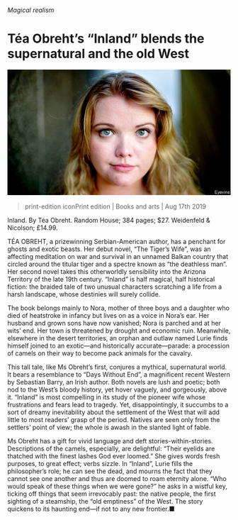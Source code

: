 ###### Magical realism

# Téa Obreht’s “Inland” blends the supernatural and the old West 

![image](images/20190817_BKP504.jpg) 

> print-edition iconPrint edition | Books and arts | Aug 17th 2019 

Inland. By Téa Obreht. Random House; 384 pages; $27. Weidenfeld & Nicolson; £14.99. 

TÉA OBREHT, a prizewinning Serbian-American author, has a penchant for ghosts and exotic beasts. Her debut novel, “The Tiger’s Wife”, was an affecting meditation on war and survival in an unnamed Balkan country that circled around the titular tiger and a spectre known as “the deathless man”. Her second novel takes this otherworldly sensibility into the Arizona Territory of the late 19th century. “Inland” is half magical, half historical fiction: the braided tale of two unusual characters scratching a life from a harsh landscape, whose destinies will surely collide. 

The book belongs mainly to Nora, mother of three boys and a daughter who died of heatstroke in infancy but lives on as a voice in Nora’s ear. Her husband and grown sons have now vanished; Nora is parched and at her wits’ end. Her town is threatened by drought and economic ruin. Meanwhile, elsewhere in the desert territories, an orphan and outlaw named Lurie finds himself joined to an exotic—and historically accurate—parade: a procession of camels on their way to become pack animals for the cavalry. 

This tall tale, like Ms Obreht’s first, conjures a mythical, supernatural world. It bears a resemblance to “Days Without End”, a magnificent recent Western by Sebastian Barry, an Irish author. Both novels are lush and poetic; both nod to the West’s bloody history, yet hover vaguely, and gorgeously, above it. “Inland” is most compelling in its study of the pioneer wife whose frustrations and fears lead to tragedy. Yet, disappointingly, it succumbs to a sort of dreamy inevitability about the settlement of the West that will add little to most readers’ grasp of the period. Natives are seen only from the settlers’ point of view; the whole is awash in the slanted light of fable. 

Ms Obreht has a gift for vivid language and deft stories-within-stories. Descriptions of the camels, especially, are delightful: “Their eyelids are thatched with the finest lashes God ever loomed.” She gives words fresh purposes, to great effect; verbs sizzle. In “Inland”, Lurie fills the philosopher’s role; he can see the dead, and mourns the fact that they cannot see one another and thus are doomed to roam eternity alone. “Who would speak of these things when we were gone?” he asks in a wistful key, ticking off things that seem irrevocably past: the native people, the first sighting of a steamship, the “old emptiness” of the West. The story quickens to its haunting end—if not to any new frontier.■ 

